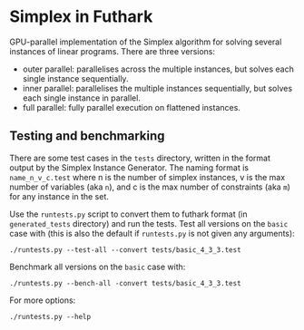 Simplex in Futhark
==================

GPU-parallel implementation of the Simplex algorithm for solving several instances of linear programs. There are three versions:

 - outer parallel: parallelises across the multiple instances, but solves each single instance sequentially.
 - inner parallel: parallelises the multiple instances sequentially, but solves each single instance in parallel.
 - full parallel: fully parallel execution on flattened instances.


Testing and benchmarking
------------------------

There are some test cases in the `tests` directory, written in the format output by the Simplex Instance Generator.
The naming format is `name_n_v_c.test` where n is the number of simplex instances, v is the max number of variables (aka `n`), and c is the max number of constraints (aka `m`) for any instance in the set.

Use the `runtests.py` script to convert them to futhark format (in `generated_tests` directory) and run the tests.
Test all versions on the `basic` case with (this is also the default if `runtests.py` is not given any arguments):

    ./runtests.py --test-all --convert tests/basic_4_3_3.test

Benchmark all versions on the `basic` case with:

    ./runtests.py --bench-all -convert tests/basic_4_3_3.test

For more options:

    ./runtests.py --help
